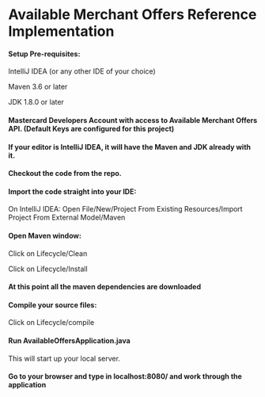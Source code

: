 # Available Merchant Offers Reference Implementation

#### Setup Pre-requisites:

IntelliJ IDEA (or any other IDE of your choice)

Maven 3.6 or later

JDK 1.8.0 or later

#### Mastercard Developers Account with access to Available Merchant Offers API. (Default Keys are configured for this project) 

#### If your editor is IntelliJ IDEA, it will have the Maven and JDK already with it.

#### Checkout the code from the repo. 

#### Import the code straight into your IDE: 
On IntelliJ IDEA:
Open File/New/Project From Existing Resources/Import Project From External Model/Maven

#### Open Maven window:
 Click on Lifecycle/Clean

 Click on Lifecycle/Install

#### At this point all the maven dependencies are downloaded

#### Compile your source files:
 Click on Lifecycle/compile

#### Run AvailableOffersApplication.java
This will start up your local server. 

#### Go to your browser and type in localhost:8080/ and work through the application 
